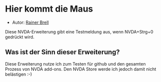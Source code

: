 # Hier kommt die Maus 

* Autor: [Rainer Brell][mail]

Diese NVDA-Erweiterung gibt  eine Testmeldung aus, wenn NVDA+Strg+0 gedrückt wird.

## Was ist der Sinn dieser Erweiterung?

Diese Erweiterung nutze ich zum Testen für github und den gesamten Prozess  von NVDA add-ons. Den NVDA Store werde ich jedoch damit nicht belästigen :-)

[mail]: mailto:nvda@brell.net
